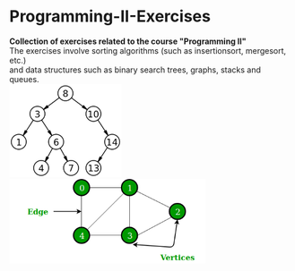 # Programming-II-Exercises

<b>Collection of exercises related to the course "Programming II"</b> <br>
The exercises involve sorting algorithms (such as insertionsort, mergesort, etc.)<br>
and data structures such as binary search trees, graphs, stacks and queues. <br>
<img src="images/BST.png" width="200"><span><img src="images/Graph.png" width="350">
